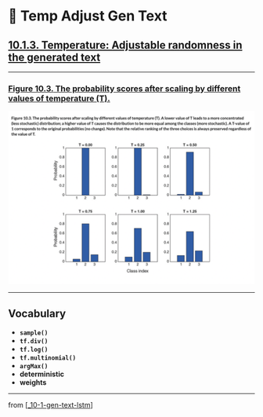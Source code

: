 # 🦋 Temp Adjust Gen Text

## [**10.1.3.** Temperature: Adjustable randomness in the generated text](https://livebook.manning.com/book/deep-learning-with-javascript/chapter-10/49)

---

### [**Figure 10.3.** The probability scores after scaling by different values of temperature (T).](https://livebook.manning.com/book/deep-learning-with-javascript/chapter-10/ch10fig03)

<img src="../../../assets/figures/Figure_10-3.png">

---

## **Vocabulary**

- <b>`sample()`</b>
- **`tf.div()`**
- **`tf.log()`**
- **`tf.multinomial()`**
- **`argMax()`**
- **deterministic**
- **weights**

<link rel="stylesheet" type="text/css" media="all" href="../../../assets/css/custom.css" />

---

from [[_10-1-gen-text-lstm]]

[//begin]: # "Autogenerated link references for markdown compatibility"
[_10-1-gen-text-lstm]: _10-1-gen-text-lstm.md "🦋 Gen Text LSTM"
[//end]: # "Autogenerated link references"
